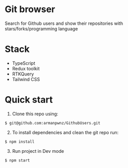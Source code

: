 # Git browser 

Search for Github users and show their repositories with stars/forks/programming language

# Stack 

* TypeScript
* Redux toolkit 
* RTKQuery
* Tailwind CSS

# Quick start

1. Clone this repo using:
  ```shell
  $ git@github.com:armanpwnz/GithubUsers.git
  ```

2. To install dependencies and clean the git repo run:

  ```shell
  $ npm install
  ```

3. Run project in Dev mode

  ```shell
  $ npm start
  ```



